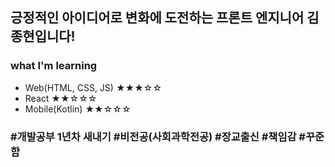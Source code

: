 ## 긍정적인 아이디어로 변화에 도전하는 프론트 엔지니어 김종현입니다!
### what I'm learning
 - Web(HTML, CSS, JS) ★★★☆☆
 - React ★★☆☆☆
 - Mobile(Kotlin) ★★☆☆☆
### #개발공부 1년차 새내기 #비전공(사회과학전공) #장교출신 #책임감 #꾸준함 #
